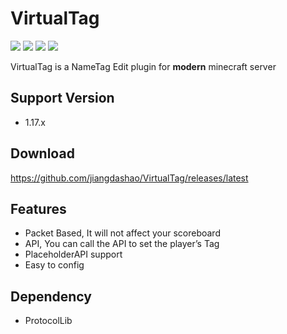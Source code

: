 # VirtualTag
![](https://img.shields.io/github/issues/jiangdashao/VirtualTag)
![](https://img.shields.io/github/forks/jiangdashao/VirtualTag)
![](https://img.shields.io/github/stars/jiangdashao/VirtualTag)
![](https://img.shields.io/github/license/jiangdashao/VirtualTag)

VirtualTag is a NameTag Edit plugin for **modern** minecraft server

## Support Version
* 1.17.x

## Download
https://github.com/jiangdashao/VirtualTag/releases/latest

## Features
* Packet Based, It will not affect your scoreboard
* API, You can call the API to set the player’s Tag
* PlaceholderAPI support
* Easy to config

## Dependency
* ProtocolLib